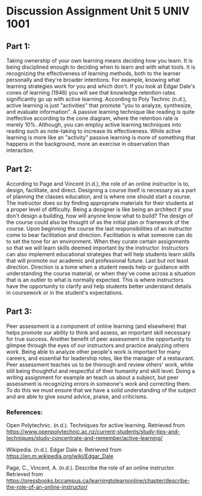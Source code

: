 
# Discussion Assignment Unit 5 UNIV 1001

## Part 1:

Taking ownership of your own learning means deciding how you learn. It is being disciplined enough to deciding when to learn and with what tools. It is recognizing the effectiveness of learning methods, both to the learner personally and they're broader intentions. For example, knowing what learning strategies work for you and which don't. If you look at Edgar Dale's cones of learning (1946) you will see that knowledge retention rates significantly go up with active learning. According to Poly Technic (n.d.), active learning is just "activities" that promote "you to analyze, synthesize, and evaluate information". A passive learning technique like reading is quite ineffective according to the cone diagram, where the retention rate is merely 10%. Although, you can employ active learning techniques into reading such as note-taking to increase its effectiveness. While active learning is more like an "activity" passive learning is more of something that happens in the background, more an exercise in observation than interaction.

## Part 2:
According to Page and Vincent (n.d.), the role of an online instructor is to, design, facilitate, and direct. Designing a course itself is necessary as a part of planning the classes education, and is where one should start a course. The instructor does so by finding appropriate materials for their students at a proper level of difficulty. Being a designer is like being an architect if you don't design a building, how will anyone know what to build? The design of the course could also be thought of as the initial plan or framework of the course. Upon beginning the course the last responsibilities of an instructor come to bear facilitation and direction. Facilitation is what someone can do to set the tone for an environment. When they curate certain assignments so that we will learn skills deemed important by the instructor. Instructors can also implement educational strategies that will help students learn skills that will promote our academic and professional future. Last but not least direction. Direction is a tome when a student needs help or guidance with understanding the course material, or when they've come across a situation that is an outlier to what is normally expected. This is where instructors have the opportunity to clarify and help students better understand details in coursework or in the student's expectations.

## Part 3:
Peer assessment is a component of online learning (and elsewhere) that helps promote our ability to think and assess, an important skill necessary for true success. Another benefit of peer assessment is the opportunity to glimpse through the eyes of our instructors and practice analyzing others work. Being able to analyze other people's work is important for many careers, and essential for leadership roles, like the manager of a restaurant. Peer assessment teaches us to be thorough and review others' work, while still being thoughtful and respectful of their humanity and skill level. Doing a writing assignment for example an teach us about a subject, but peer assessment is recognizing errors in someone's work and correcting them. To do this we must ensure that we have a solid understanding of the subject and are able to give sound advice, praise, and criticisms.

### References:

Open Polytechnic. (n.d.). Techniques for active learning. Retrieved from https://www.openpolytechnic.ac.nz/current-students/study-tips-and-techniques/study-concentrate-and-remember/active-learning/

Wikipedia. (n.d.). Edgar Dale
e. Retrieved from https://en.m.wikipedia.org/wiki/Edgar_Dale

Page, C., Vincent, A. (n.d.). Describe the role of an online instructor. Retrieved from https://pressbooks.bccampus.ca/learningtolearnonline/chapter/describe-the-role-of-an-online-instructor/